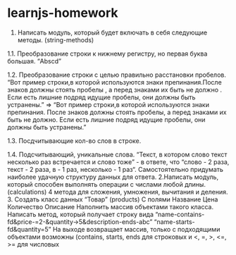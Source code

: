 # learnjs-homework
1. Написать модуль, который будет включать в себя следующие методы. (string-methods)

1.1. Преобразование строки к нижнему регистру, но первая буква большая. “Abscd”

1.2. Преобразование строки с целью правильно расстановки пробелов. “Вот пример строки,в которой     используются знаки препинания.После знаков должны стоять пробелы , а перед знаками их быть не должно .    Если есть лишние подряд идущие пробелы, они должны быть устранены.” =>
“Вот пример строки,в которой используются знаки препинания. После знаков должны стоять пробелы, а перед знаками их быть не должно. Если есть лишние подряд идущие пробелы, они должны быть устранены.”

1.3. Посдчитывающие кол-во слов в строке.

1.4. Подсчитывающий, уникальные слова. “Текст, в котором слово текст несколько раз встречается и слово тоже” - в ответе, что “слово - 2 раза, текст - 2 раза, в - 1 раз, несколько - 1 раз“. Самостоятельно придумать наиболее удачную структуру данных для ответа.
2.Написать модуль, который способен выполнять операции с числами любой длины. (calculations)
4 метода для сложения, умножения, вычитания и деления.
3. Создать класс данных “Товар” (products)
С полями
Название
Цена
Количество
Описание
Наполнить массив объектами такого класса.
Написать метод, который получает строку вида
“name-contains-fd&price-=2-&quantity->5&description-ends-abc”
“name-starts-fd&quantity=5”
На выходе возвращает массив, только с подходящими объектами
возможны (contains, starts, ends для строковых и <, =, >, <=, >= для числовых
